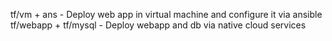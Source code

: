tf/vm + ans - Deploy web app in virtual machine and configure it via ansible<br>
tf/webapp + tf/mysql - Deploy webapp and db via native cloud services
